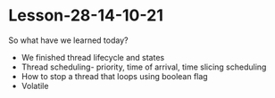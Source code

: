 # Lesson-28-14-10-21

So what have we learned today?

- We finished thread lifecycle and states
- Thread scheduling- priority, time of arrival, time slicing scheduling
- How to stop a thread that loops using boolean flag
- Volatile
